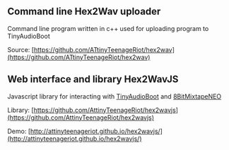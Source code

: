 ## Command line Hex2Wav uploader

Command line program written in c++ used for uploading program to TinyAudioBoot

Source: [https://github.com/ATtinyTeenageRiot/hex2wav](https://github.com/ATtinyTeenageRiot/hex2wav)

## Web interface and library Hex2WavJS

Javascript library for interacting with [TinyAudioBoot](https://github.com/ATtinyTeenageRiot/TinyAudioBoot/) and [8BitMixtapeNEO](https://github.com/8BitMixtape/8Bit-Mixtape-NEO)

Library: [https://github.com/AttinyTeenageRiot/hex2wavjs](https://github.com/AttinyTeenageRiot/hex2wavjs)

Demo: [http://attinyteenageriot.github.io/hex2wavjs/](http://attinyteenageriot.github.io/hex2wavjs/)

